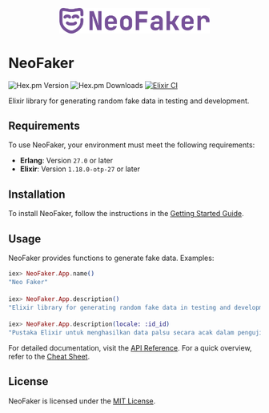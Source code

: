 <p align="center">
  <a href="https://hexdocs.pm/neo_faker" target="_blank">
    <img src="./priv/assets/logo/full_logo.svg" width="300" alt="NeoFaker Logo">
  </a>
</p>

# NeoFaker

![Hex.pm Version](https://img.shields.io/hexpm/v/neo_faker) ![Hex.pm Downloads](https://img.shields.io/hexpm/dt/neo_faker) [![Elixir CI](https://github.com/muzhawir/neo_faker/actions/workflows/build.yml/badge.svg)](https://github.com/muzhawir/neo_faker/actions/workflows/build.yml)

Elixir library for generating random fake data in testing and development.

## Requirements

To use NeoFaker, your environment must meet the following requirements:

- **Erlang**: Version `27.0` or later
- **Elixir**: Version `1.18.0-otp-27` or later

## Installation

To install NeoFaker, follow the instructions in the [Getting Started Guide](https://hexdocs.pm/neo_faker/getting-started.html).

## Usage

NeoFaker provides functions to generate fake data. Examples:

```elixir
iex> NeoFaker.App.name()
"Neo Faker"

iex> NeoFaker.App.description()
"Elixir library for generating random fake data in testing and development."

iex> NeoFaker.App.description(locale: :id_id)
"Pustaka Elixir untuk menghasilkan data palsu secara acak dalam pengujian dan pengembangan."
```

For detailed documentation, visit the [API Reference](https://hexdocs.pm/neo_faker/api-reference.html).
For a quick overview, refer to the [Cheat Sheet](https://hexdocs.pm/neo_faker/cheat.html).

## License

NeoFaker is licensed under the [MIT License](https://github.com/muzhawir/neo_faker/blob/main/LICENSE.md).
